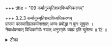+++
title = "09 कर्मानुस्मृतिशब्दविध्यधिकरणम्"

+++
3.2.3 कर्मानुस्मृतिशब्दविध्यधिकरणम्  
प्राप्त्या परस्याखिलकर्मनाशात् अन्यः प्रबोद्धा न पुनः सुषुप्तः ।  
नैवार्थवत्त्वात् विधिकर्मणोः स्यात् अनुस्मृतेः व्याघ्र इति श्रुतेश्च ॥ 12 ॥

<details><summary>टीका</summary>

3.2.3 कर्मानुस्मृतिशब्दविध्यधिकरणम् It is contended : it is only a different soul that emerges from the state of deep sleep because the one who has attained Brahman in the deep sleep state becomes rid of all Karma-s. This contention is wrong. It is because the soul has to experience the fruits of Karma done by it before it attains knowledge. Further, there is the experience of the identity of personality before and after such sleep. Again, there is the श्रुति text 'whatsoever these creatures are here, whether a tiger or a lion or a wolf or a bear that they become again' छान्द् Up., VI.ix.3). From these it is known that the self same soul returns after deep sleep.
</details>

